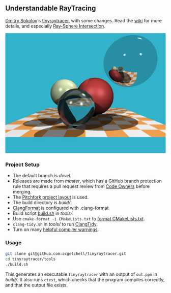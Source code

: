 ## Understandable RayTracing

[Dmitry Sokolov]'s [tinyraytracer], with some changes.
Read the [wiki] for more details, and especially [Ray-Sphere Intersection].

![Raytraced scene](docs/images/out.png)

### Project Setup

- The default branch is *devel*.
- Releases are made from *master*, which has
a GitHub branch protection rule that requires a pull request review
from [Code Owners] before merging.
- The [Pitchfork project layout] is used.
- The build directory is *build/*.
- [ClangFormat] is configured with .clang-format
- Build script [build.sh] in *tools/*.
- Use `cmake-format -i CMakeLists.txt` to [format CMakeLists.txt].
- `clang-tidy.sh` in *tools/* to run [ClangTidy].
- Turn on many [helpful compiler warnings].

### Usage

```bash
git clone git@github.com:acgetchell/tinyraytracer.git
cd tinyraytracer/tools
./build.sh
```
This generates an executable `tinyraytracer` with an output of `out.ppm`
in *build/*. It also runs `ctest`, which checks that the program compiles
correctly, and that the output file exists.


[Dmitry Sokolov]: https://github.com/ssloy
[tinyraytracer]: https://github.com/ssloy/tinyraytracer
[Code Owners]: https://help.github.com/articles/about-code-owners/
[Pitchfork project layout]: https://api.csswg.org/bikeshed/?force=1&url=https://raw.githubusercontent.com/vector-of-bool/pitchfork/develop/data/spec.bs#tld.docs
[wiki]: https://github.com/ssloy/tinyraytracer/wiki
[ClangFormat]: https://clang.llvm.org/docs/ClangFormat.html
[format CMakeLists.txt]: https://pypi.org/project/cmake_format/
[ClangTidy]: https://clang.llvm.org/extra/clang-tidy/
[Ray-Sphere Intersection]: http://www.lighthouse3d.com/tutorials/maths/ray-sphere-intersection/
[helpful compiler warnings]: https://github.com/acgetchell/tinyraytracer/blob/devel/CMakeLists.txt#L33
[build.sh]: https://github.com/acgetchell/tinyraytracer/blob/devel/tools/build.sh